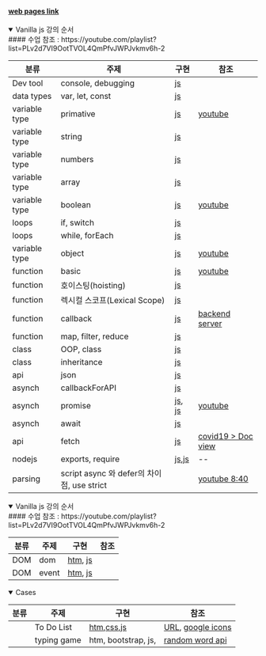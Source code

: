 #### [web pages link](https://yojulab.github.io/learn_javascripts/)

<details open>
<summary>Vanilla js 강의 순서</summary>
#### 수업 참조 : https://youtube.com/playlist?list=PLv2d7VI9OotTVOL4QmPfvJWPJvkmv6h-2
    
|분류|주제|구현|참조|
|--|--|--|--|
|Dev tool|console, debugging|[js](./docs/vanilla_js/prints.js)||
|data types|var, let, const|[js](./docs/vanilla_js/variables/variable_type.js)||
|variable type|primative|[js](./docs/vanilla_js/variables/variable_type.js)|[youtube](https://youtu.be/__Zz17_5FRU)|
|variable type|string|[js](./docs/vanilla_js/variables/strings.js)||
|variable type|numbers|[js](./docs/vanilla_js/variables/numbers.js)||
|variable type|array|[js](./docs/vanilla_js/variables/arrays.js)||
|variable type|boolean|[js](./docs/vanilla_js/variables/booleans.js)|[youtube](https://youtu.be/SswrP0JLNGY)|
|loops|if, switch|[js](./docs/vanilla_js/loops/ifs.js)||
|loops|while, forEach|[js](./docs/vanilla_js/loops/whiles.js)||
|variable type|object|[js](./docs/vanilla_js/variables/objects.js)|[youtube](https://youtu.be/__Zz17_5FRU)|
|function|basic|[js](./docs/vanilla_js/functions/functions.js)|[youtube](https://youtu.be/-cAPq25P-68)|
|function|호이스팅(hoisting)|[js](./docs/vanilla_js/functions/functions.js)||
|function|렉시컬 스코프(Lexical Scope)|[js](./docs/vanilla_js/functions/functions.js)||
|function|callback|[js](./docs/vanilla_js/functions/callback.js)|[backend server](https://www.npmjs.com/package/json-server)|
|function|map, filter, reduce|[js](./docs/vanilla_js/functions/map_filter_reduce.js)||
|class|OOP, class|[js](./docs/vanilla_js/classes/OOP.js)||
|class|inheritance|[js](./docs/vanilla_js/classes/inheritance.js)||
|api|json|[js](./docs/vanilla_js/apis/jsons.js)||
|asynch|callbackForAPI|[js](./docs/vanilla_js/apis/callbackForAPI.js)||
|asynch|promise|[js](./docs/vanilla_js/apis/promises.js), [js](./docs/vanilla_js/apis/promisesErrorHanding.js)|[youtube](https://youtu.be/JB_yU6Oe2eE)|
|asynch|await|[js](./docs/vanilla_js/apis/asyncs.js)||
|api|fetch|[js](./docs/vanilla_js/apis/apis.js)|[covid19 > Doc view](https://covid19api.com/)|
|nodejs|exports, require|[js](./docs/vanilla_js/nodejs/exports_nodejs.js),[js](./docs/vanilla_js/nodejs/require_nodejs.js) |--|
|parsing|script async 와 defer의 차이점, use strict||[youtube 8:40](https://youtu.be/tJieVCgGzhs)|
</details>

<details open>
<summary>Vanilla js 강의 순서</summary>
#### 수업 참조 : https://youtube.com/playlist?list=PLv2d7VI9OotTVOL4QmPfvJWPJvkmv6h-2
    
|분류|주제|구현|참조|
|--|--|--|--|
|DOM|dom|[htm](./docs/vanilla_js/doms.html), [js](./docs/vanilla_js/DOMs/doms.js)||
|DOM|event|[htm](./docs/vanilla_js/doms.html), [js](./docs/vanilla_js/DOMs/events.js)||
</details>

<details open>
<summary>Cases</summary>

|분류|주제|구현|참조|
|--|--|--|--|
||To Do List|[htm](./docs/browser_js/cases/todo_list/todo_list.html),[css](./docs/browser_js/cases/todo_list/css/style_01.css),[js](./docs/browser_js/cases/todo_list/js/todo_list.js)|[URL](https://sanghunoh.github.io/learn_javascript/cases/todo_list/todo_list.html), [google icons](https://fonts.google.com/icons)|
||typing game|htm, bootstrap, js,|[random word api](https://www.wordsapi.com/)|
</details>
